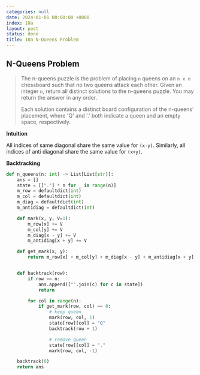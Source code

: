 ```yaml
---
categories: null
date: 2024-01-01 00:00:00 +0000
index: 10a
layout: post
status: done
title: 10a N-Queens Problem
---
```


## N-Queens Problem
> The n-queens puzzle is the problem of placing `n` queens on an `n x n` chessboard such that no two queens attack each other. Given an integer `n`, return all distinct solutions to the n-queens puzzle. You may return the answer in any order.
>
> Each solution contains a distinct board configuration of the n-queens' placement, where 'Q' and '.' both indicate a queen and an empty space, respectively.

**Intuition**

All indices of same diagonal share the same value for `(x-y)`. Similarly, all indices of anti diagonal share the same value for `(x+y)`.

**Backtracking**

```python
def n_queens(n: int) -> List[List[str]]:
    ans = []
    state = [["."] * n for _ in range(n)]
    m_row = defaultdict(int)
    m_col = defaultdict(int)
    m_diag = defaultdict(int)
    m_antidiag = defaultdict(int)

    def mark(x, y, V=1):
        m_row[x] += V
        m_col[y] += V
        m_diag[x - y] += V
        m_antidiag[x + y] += V

    def get_mark(x, y):
        return m_row[x] + m_col[y] + m_diag[x - y] + m_antidiag[x + y]


    def backtrack(row):
        if row == n:
            ans.append(["".join(c) for c in state])
            return

        for col in range(n):
            if get_mark(row, col) == 0:
                # keep queen
                mark(row, col, 1)
                state[row][col] = "Q"
                backtrack(row + 1)

                # remove queen
                state[row][col] = "."
                mark(row, col, -1)

    backtrack(0)
    return ans
```